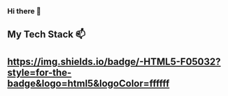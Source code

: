 ### Hi there 👋

<h2> My Tech Stack 📫 <h2>
  
https://img.shields.io/badge/-HTML5-F05032?style=for-the-badge&logo=html5&logoColor=ffffff
<!--
**calmdownman/calmdownman** is a ✨ _special_ ✨ repository because its `README.md` (this file) appears on your GitHub profile.

Here are some ideas to get you started:

- 🔭 I’m currently working on ...
- 🌱 I’m currently learning ...
- 👯 I’m looking to collaborate on ...
- 🤔 I’m looking for help with ...
- 💬 Ask me about ...
- 📫 How to reach me: ...
- 😄 Pronouns: ...
- ⚡ Fun fact: ...
-->
